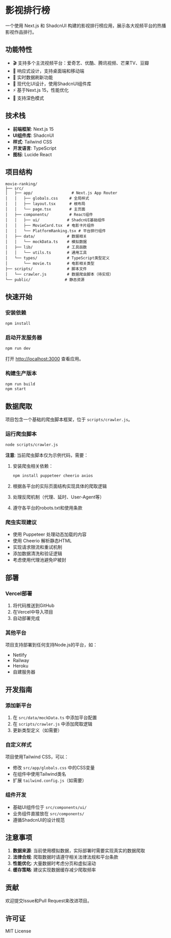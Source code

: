 # 影视排行榜

一个使用 Next.js 和 ShadcnUI 构建的影视排行榜应用，展示各大视频平台的热播影视作品排行。

## 功能特性

- 🎬 支持多个主流视频平台：爱奇艺、优酷、腾讯视频、芒果TV、豆瓣
- 📱 响应式设计，支持桌面端和移动端
- 🔄 实时数据刷新功能
- 🎨 现代化UI设计，使用ShadcnUI组件库
- ⚡ 基于Next.js 15，性能优化
- 🌙 支持深色模式

## 技术栈

- **前端框架**: Next.js 15
- **UI组件库**: ShadcnUI
- **样式**: Tailwind CSS
- **开发语言**: TypeScript
- **图标**: Lucide React

## 项目结构

```
movie-ranking/
├── src/
│   ├── app/                 # Next.js App Router
│   │   ├── globals.css     # 全局样式
│   │   ├── layout.tsx      # 根布局
│   │   └── page.tsx        # 主页面
│   ├── components/         # React组件
│   │   ├── ui/            # ShadcnUI基础组件
│   │   ├── MovieCard.tsx  # 电影卡片组件
│   │   └── PlatformRanking.tsx # 平台排行组件
│   ├── data/              # 数据相关
│   │   └── mockData.ts    # 模拟数据
│   ├── lib/               # 工具函数
│   │   └── utils.ts       # 通用工具
│   └── types/             # TypeScript类型定义
│       └── movie.ts       # 电影相关类型
├── scripts/               # 脚本文件
│   └── crawler.js         # 数据爬虫脚本（待实现）
└── public/               # 静态资源
```

## 快速开始

### 安装依赖

```bash
npm install
```

### 启动开发服务器

```bash
npm run dev
```

打开 [http://localhost:3000](http://localhost:3000) 查看应用。

### 构建生产版本

```bash
npm run build
npm start
```

## 数据爬取

项目包含一个基础的爬虫脚本框架，位于 `scripts/crawler.js`。

### 运行爬虫脚本

```bash
node scripts/crawler.js
```

**注意**: 当前爬虫脚本仅为示例代码，需要：

1. 安装爬虫相关依赖：
   ```bash
   npm install puppeteer cheerio axios
   ```

2. 根据各平台的实际页面结构实现具体的爬取逻辑

3. 处理反爬机制（代理、延时、User-Agent等）

4. 遵守各平台的robots.txt和使用条款

### 爬虫实现建议

- 使用 Puppeteer 处理动态加载的内容
- 使用 Cheerio 解析静态HTML
- 实现请求限流和重试机制
- 添加数据清洗和验证逻辑
- 考虑使用代理池避免IP被封

## 部署

### Vercel部署

1. 将代码推送到GitHub
2. 在Vercel中导入项目
3. 自动部署完成

### 其他平台

项目支持部署到任何支持Node.js的平台，如：
- Netlify
- Railway
- Heroku
- 自建服务器

## 开发指南

### 添加新平台

1. 在 `src/data/mockData.ts` 中添加平台配置
2. 在 `scripts/crawler.js` 中添加爬取逻辑
3. 更新类型定义（如需要）

### 自定义样式

项目使用Tailwind CSS，可以：
- 修改 `src/app/globals.css` 中的CSS变量
- 在组件中使用Tailwind类名
- 扩展 `tailwind.config.js`（如需要）

### 组件开发

- 基础UI组件位于 `src/components/ui/`
- 业务组件直接放在 `src/components/`
- 遵循ShadcnUI的设计规范

## 注意事项

1. **数据来源**: 当前使用模拟数据，实际部署时需要实现真实的数据爬取
2. **法律合规**: 爬取数据时请遵守相关法律法规和平台条款
3. **性能优化**: 大量数据时考虑分页和虚拟滚动
4. **缓存策略**: 建议实现数据缓存减少爬取频率

## 贡献

欢迎提交Issue和Pull Request来改进项目。

## 许可证

MIT License
